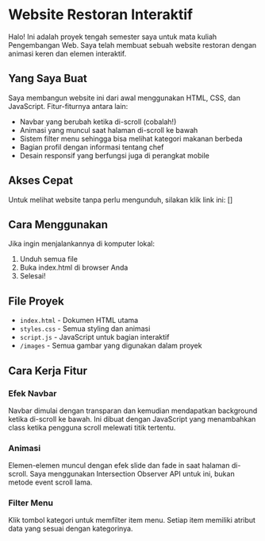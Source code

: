 # Website Restoran Interaktif

Halo! Ini adalah proyek tengah semester saya untuk mata kuliah Pengembangan Web. Saya telah membuat sebuah website restoran dengan animasi keren dan elemen interaktif.

## Yang Saya Buat

Saya membangun website ini dari awal menggunakan HTML, CSS, dan JavaScript. Fitur-fiturnya antara lain:

- Navbar yang berubah ketika di-scroll (cobalah!)
- Animasi yang muncul saat halaman di-scroll ke bawah
- Sistem filter menu sehingga bisa melihat kategori makanan berbeda
- Bagian profil dengan informasi tentang chef
- Desain responsif yang berfungsi juga di perangkat mobile

## Akses Cepat

Untuk melihat website tanpa perlu mengunduh, silakan klik link ini: []

## Cara Menggunakan

Jika ingin menjalankannya di komputer lokal:

1. Unduh semua file
2. Buka index.html di browser Anda
3. Selesai!

## File Proyek

- `index.html` - Dokumen HTML utama
- `styles.css` - Semua styling dan animasi
- `script.js` - JavaScript untuk bagian interaktif
- `/images` - Semua gambar yang digunakan dalam proyek

## Cara Kerja Fitur

### Efek Navbar
Navbar dimulai dengan transparan dan kemudian mendapatkan background ketika di-scroll ke bawah. Ini dibuat dengan JavaScript yang menambahkan class ketika pengguna scroll melewati titik tertentu.

### Animasi
Elemen-elemen muncul dengan efek slide dan fade in saat halaman di-scroll. Saya menggunakan Intersection Observer API untuk ini, bukan metode event scroll lama.

### Filter Menu
Klik tombol kategori untuk memfilter item menu. Setiap item memiliki atribut data yang sesuai dengan kategorinya.
